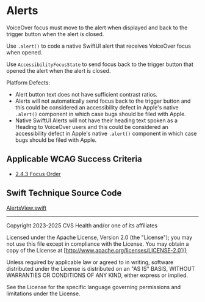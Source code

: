# Alerts
VoiceOver focus must move to the alert when displayed and back to the trigger button when the alert is closed.

Use `.alert()` to code a native SwiftUI alert that receives VoiceOver focus when opened. 

Use `AccessibilityFocusState` to send focus back to the trigger button that opened the alert when the alert is closed.

Platform Defects:
- Alert button text does not have sufficient contrast ratios.
- Alerts will not automatically send focus back to the trigger button and this could be considered an accessibility defect in Apple's native `.alert()` component in which case bugs should be filed with Apple.
- Native SwiftUI Alerts will not have their heading text spoken as a Heading to VoiceOver users and this could be considered an accessibility defect in Apple's native `.alert()` component in which case bugs should be filed with Apple.

    
## Applicable WCAG Success Criteria
- [2.4.3 Focus Order](https://www.w3.org/WAI/WCAG22/Understanding/focus-order)

## Swift Technique Source Code
[AlertsView.swift](../iOSswiftUIa11yTechniques/AlertsView.swift)

----

Copyright 2023-2025 CVS Health and/or one of its affiliates

Licensed under the Apache License, Version 2.0 (the "License");
you may not use this file except in compliance with the License.
You may obtain a copy of the License at
[http://www.apache.org/licenses/LICENSE-2.0]()

Unless required by applicable law or agreed to in writing, software
distributed under the License is distributed on an "AS IS" BASIS,
WITHOUT WARRANTIES OR CONDITIONS OF ANY KIND, either express or implied.

See the License for the specific language governing permissions and
limitations under the License.

